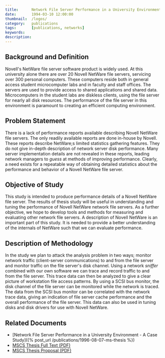 ```yaml
---
title:      Network File Server Performance in a University Environment - A Case Study (Proposal)
date:       1994-03-10 12:00:00
thumbnail:  /logos/
category:   publications
tags:       [publications, networks]
keywords:   
description:
---
```

## Background and Definition
Novell's NetWare file server software product is widely used. At this
university alone there are over 20 Novell NetWare file servers,
servicing over 300 personal computers. These computers reside both in
general access student microcomputer labs and in faculty and staff
offices. The servers are used to provide access to shared applications
and shared data. Microcomputers in the student labs are diskless
clients, using the file server for nearly all disk resources. The
performance of the file server in this environment is paramount to
creating an efficient computing environment.


## Problem Statement
There is a lack of performance reports available describing Novell
NetWare file servers. The only readily available reports are done
in-house by Novell.  These reports describe NetWare;s limited statistics
gathering features. They do not give in-depth description of network
server disk performance. Many server implementation details are not
revealed in these reports, leading network managers to *guess* at
methods of improving performance. Clearly, a need exists for a
repeatable way of obtaining detailed statistics about the performance
and behavior of a Novell NetWare file server.

## Objective of Study
This study is intended to produce performance details of a Novell
NetWare file server. The results of thesis study will be useful in
understanding and tuning the performance of Novell NetWare network file
servers. As a further objective, we hope to develop tools and methods
for measuring and evaluating other network file servers. A description
of Novell NetWare is an important part of this study. It is needed to
provide a better understanding of the internals of NetWare such that we
can evaluate performance.

## Description of Methodology
In the study we plan to attack the analysis problem in two ways; monitor
network traffic (client-server communications) to and from the file
server and monitor traffic on the file server's disk channel. Using a
network *sniffer* combined with our own software we can trace and record
traffic to and from the file server. This trace data can then be
analyzed to give a clear picture of workstation file access patterns. By
using a SCSI bus monitor, the disk channel of the file server can be
monitored while the network is traced. The data from the SCSI bus
monitor can be correlated with the network trace data, giving an
indication of file server cache performance and the overall performance
of the file server. This data can also be used in tuning disks and disk
drivers for use with Novell NetWare.

## Related Documents

* [Network File Server Performance in a University Environment - A Case Study]({% post_url /publications/1996-08-07-ms-thesis %})
* [MSCS Thesis Full Text (PDF)]({{"/publications/MSCS-Thesis.pdf"|prepend:site.filesurl}})
* [MSCS Thesis Proposal (PDF)]({{"/publications/MSCS-Thesis-Proposal.pdf"|prepend:site.filesurl}})